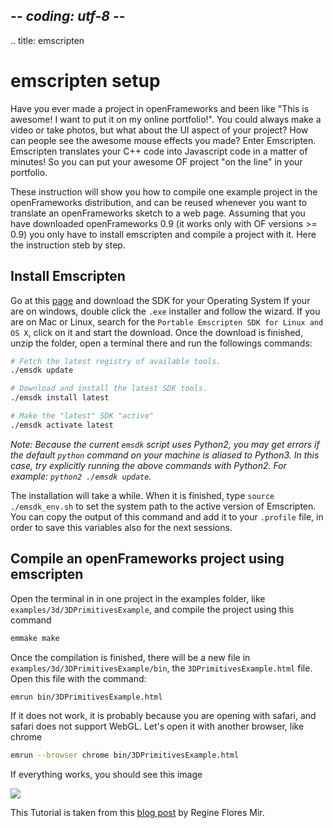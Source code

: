 ## -*- coding: utf-8 -*-
.. title: emscripten

emscripten setup
===========

Have you ever made a project in openFrameworks and been like "This is awesome! I want to put it on my online portfolio!". You could always make a video or take photos, but what about the UI aspect of your project? How can people see the awesome mouse effects you made? Enter Emscripten. Emscripten translates your C++ code into Javascript code in a matter of minutes! So you can put your awesome OF project "on the line" in your portfolio.

These instruction will show you how to compile one example project in the openFrameworks distribution, and can be reused whenever you want to translate an openFrameworks sketch to a web page. Assuming that you have downloaded openFrameworks 0.9 (it works only with OF versions >= 0.9) you only have to install emscripten and compile a project with it. Here the instruction steb by step.

Install Emscripten
------------------

Go at this [page](https://kripken.github.io/emscripten-site/docs/getting_started/downloads.html) and download the SDK for your Operating System
If your are on windows, double click the `.exe` installer and follow the wizard.
If you are on Mac or Linux, search for the `Portable Emscripten SDK for Linux and OS X`, click on it and start the download. Once the download is finished, unzip the folder, open a terminal there and run the followings commands:

```bash
# Fetch the latest registry of available tools.
./emsdk update

# Download and install the latest SDK tools.
./emsdk install latest

# Make the "latest" SDK "active"
./emsdk activate latest
```

_Note: Because the current `emsdk` script uses Python2, you may get errors if the default `python` command on your machine is aliased to Python3. In this case, try explicitly running the above commands with Python2. For example: `python2 ./emsdk update`._

The installation will take a while. When it is finished, type `source ./emsdk_env.sh` to set the system path to the active version of Emscripten. You can copy the output of this command and add it to your `.profile` file, in order to save this variables also for the next sessions.

Compile an openFrameworks project using emscripten
--------------------------------------

Open the terminal in in one project in the examples folder, like `examples/3d/3DPrimitivesExample`, and compile the project using this command

```bash
emmake make
```

Once the compilation is finished, there will be a new file in `examples/3d/3DPrimitivesExample/bin`, the `3DPrimitivesExample.html` file. Open this file with the command:

```bash
emrun bin/3DPrimitivesExample.html
```

If it does not work, it is probably because you are opening with safari, and safari does not support WebGL. Let's open it with another browser, like chrome

```bash
emrun --browser chrome bin/3DPrimitivesExample.html
```
If everything works, you should see this image

![](3dprimitives.png)

This Tutorial is taken from this [blog post](http://www.reginafloresmir.com/blog/2015/5/14/openframeworks-on-the-line) by Regine Flores Mir.

